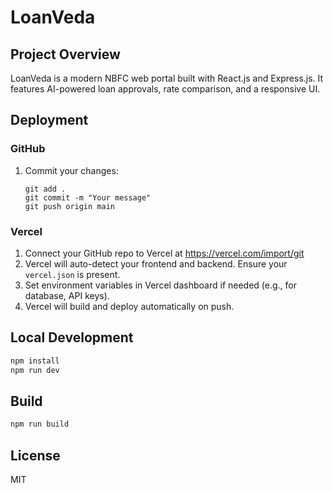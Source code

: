 
# LoanVeda

## Project Overview
LoanVeda is a modern NBFC web portal built with React.js and Express.js. It features AI-powered loan approvals, rate comparison, and a responsive UI.

## Deployment

### GitHub
1. Commit your changes:
	```
	git add .
	git commit -m "Your message"
	git push origin main
	```

### Vercel
1. Connect your GitHub repo to Vercel at https://vercel.com/import/git
2. Vercel will auto-detect your frontend and backend. Ensure your `vercel.json` is present.
3. Set environment variables in Vercel dashboard if needed (e.g., for database, API keys).
4. Vercel will build and deploy automatically on push.

## Local Development
```bash
npm install
npm run dev
```

## Build
```bash
npm run build
```

## License
MIT